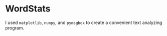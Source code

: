 # WordStats
I used ```matplotlib```, ```numpy```, and ```pymsgbox``` to create a convenient text analyzing program.
